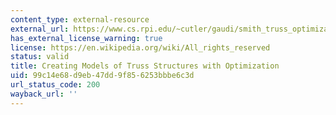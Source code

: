 ```yaml
---
content_type: external-resource
external_url: https://www.cs.rpi.edu/~cutler/gaudi/smith_truss_optimization.pdf
has_external_license_warning: true
license: https://en.wikipedia.org/wiki/All_rights_reserved
status: valid
title: Creating Models of Truss Structures with Optimization
uid: 99c14e68-d9eb-47dd-9f85-6253bbbe6c3d
url_status_code: 200
wayback_url: ''
---
```


